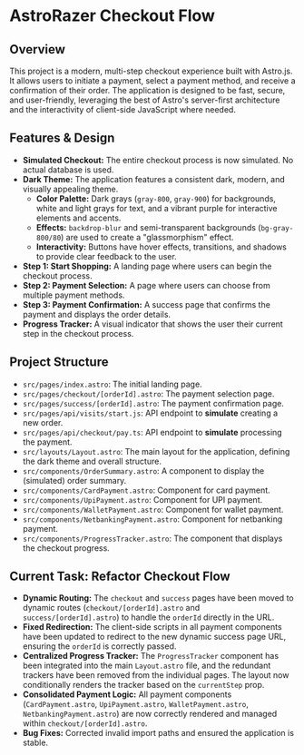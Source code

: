 # AstroRazer Checkout Flow

## Overview

This project is a modern, multi-step checkout experience built with Astro.js. It allows users to initiate a payment, select a payment method, and receive a confirmation of their order. The application is designed to be fast, secure, and user-friendly, leveraging the best of Astro's server-first architecture and the interactivity of client-side JavaScript where needed.

## Features & Design

*   **Simulated Checkout:** The entire checkout process is now simulated. No actual database is used.
*   **Dark Theme:** The application features a consistent dark, modern, and visually appealing theme.
    *   **Color Palette:** Dark grays (`gray-800`, `gray-900`) for backgrounds, white and light grays for text, and a vibrant purple for interactive elements and accents.
    *   **Effects:** `backdrop-blur` and semi-transparent backgrounds (`bg-gray-800/80`) are used to create a "glassmorphism" effect.
    *   **Interactivity:** Buttons have hover effects, transitions, and shadows to provide clear feedback to the user.
*   **Step 1: Start Shopping:** A landing page where users can begin the checkout process.
*   **Step 2: Payment Selection:** A page where users can choose from multiple payment methods.
*   **Step 3: Payment Confirmation:** A success page that confirms the payment and displays the order details.
*   **Progress Tracker:** A visual indicator that shows the user their current step in the checkout process.

## Project Structure

*   `src/pages/index.astro`: The initial landing page.
*   `src/pages/checkout/[orderId].astro`: The payment selection page.
*   `src/pages/success/[orderId].astro`: The payment confirmation page.
*   `src/pages/api/visits/start.js`: API endpoint to **simulate** creating a new order.
*   `src/pages/api/checkout/pay.ts`: API endpoint to **simulate** processing the payment.
*   `src/layouts/Layout.astro`: The main layout for the application, defining the dark theme and overall structure.
*   `src/components/OrderSummary.astro`: A component to display the (simulated) order summary.
*   `src/components/CardPayment.astro`: Component for card payment.
*   `src/components/UpiPayment.astro`: Component for UPI payment.
*   `src/components/WalletPayment.astro`: Component for wallet payment.
*   `src/components/NetbankingPayment.astro`: Component for netbanking payment.
*   `src/components/ProgressTracker.astro`: The component that displays the checkout progress.

## Current Task: Refactor Checkout Flow

*   **Dynamic Routing:** The `checkout` and `success` pages have been moved to dynamic routes (`checkout/[orderId].astro` and `success/[orderId].astro`) to handle the `orderId` directly in the URL.
*   **Fixed Redirection:** The client-side scripts in all payment components have been updated to redirect to the new dynamic success page URL, ensuring the `orderId` is correctly passed.
*   **Centralized Progress Tracker:** The `ProgressTracker` component has been integrated into the main `Layout.astro` file, and the redundant trackers have been removed from the individual pages. The layout now conditionally renders the tracker based on the `currentStep` prop.
*   **Consolidated Payment Logic:** All payment components (`CardPayment.astro`, `UpiPayment.astro`, `WalletPayment.astro`, `NetbankingPayment.astro`) are now correctly rendered and managed within `checkout/[orderId].astro`.
*   **Bug Fixes:** Corrected invalid import paths and ensured the application is stable.
